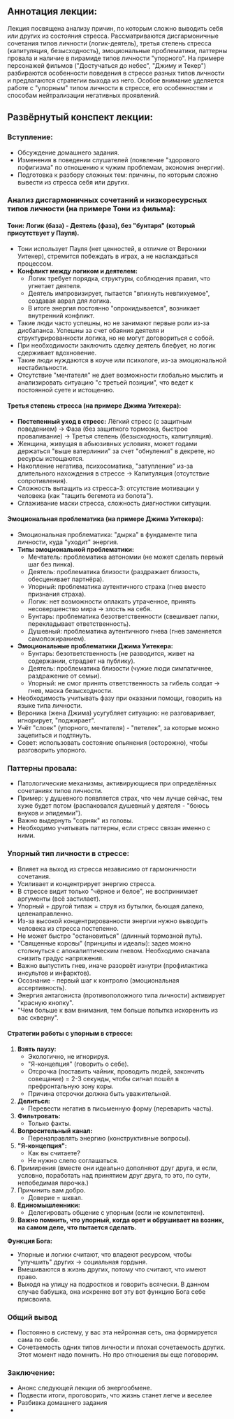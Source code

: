 ## Аннотация лекции:

Лекция посвящена анализу причин, по которым сложно выводить себя или других из состояния стресса. Рассматриваются дисгармоничные сочетания типов личности (логик-деятель), третья степень стресса (капитуляция, безысходность), эмоциональные проблематики, паттерны провала и наличие в пирамиде типов личности "упорного". На примере персонажей фильмов ("Достучаться до небес", "Джиму и Текер") разбираются особенности поведения в стрессе разных типов личности и предлагаются стратегии выхода из него. Особое внимание уделяется работе с "упорным" типом личности в стрессе, его особенностям и способам нейтрализации негативных проявлений.

## Развёрнутый конспект лекции:

### Вступление:

* Обсуждение домашнего задания.
* Изменения в поведении слушателей (появление "здорового пофигизма" по отношению к чужим проблемам, экономия энергии).
* Подготовка к разбору сложных тем: причины, по которым сложно вывести из стресса себя или других.

### Анализ дисгармоничных сочетаний и низкоресурсных типов личности (на примере Тони из фильма):

#### Тони: Логик (база) - Деятель (фаза), без "бунтаря" (который присутствует у Пауля).
* Тони использует Пауля (нет ценностей, в отличие от Вероники Уитекер), стремится побеждать в играх, а не наслаждаться процессом.
* **Конфликт между логиком и деятелем:**
    * Логик требует порядка, структуры, соблюдения правил, что угнетает деятеля.
    * Деятель импровизирует, пытается "впихнуть невпихуемое", создавая аврал для логика.
    * В итоге энергия постоянно "опрокидывается", возникает внутренний конфликт.
* Такие люди часто успешны, но не занимают первые роли из-за дисбаланса. Успешны за счет обаяния деятеля и структурированности логика, но не могут договориться с собой.
* При необходимости заключить сделку деятель блефует, но логик сдерживает вдохновение.
* Такие люди нуждаются в коуче или психологе, из-за эмоциональной нестабильности.
* Отсутствие "мечтателя" не дает возможности глобально мыслить и анализировать ситуацию "с третьей позиции", что ведет к постоянной суете и истощению.

#### Третья степень стресса (на примере Джима Уитекера):

* **Постепенный уход в стресс:** Лёгкий стресс (с защитным поведением) → Фаза (без защитного тормозка, быстрое проваливание) → Третья степень (безысходность, капитуляция).
* Женщина, живущая в абьюзивных условиях, может годами держаться "выше ватерлинии" за счет "обнуления" в декрете, но ресурсы истощаются.
* Накопление негатива, психосоматика, "затупление" из-за длительного нахождения в стрессе → Капитуляция (отсутствие сопротивления).
* Сложность вытащить из стресса-3: отсутствие мотивации у человека (как "тащить бегемота из болота").
* Сглаживание маски стресса, сложность диагностики ситуации.

#### Эмоциональная проблематика (на примере Джима Уитекера):

* Эмоциональная проблематика: "дырка" в фундаменте типа личности, куда "уходит" энергия.
* **Типы эмоциональной проблематики:**
    * Мечтатель: проблематика автономии (не может сделать первый шаг без пинка).
    * Деятель: проблематика близости (раздражает близость, обесценивает партнёра).
    * Упорный: проблематика аутентичного страха (гнев вместо признания страха).
    * Логик: нет возможности оплакать утраченное, принять несовершенство мира → злость на себя.
    * Бунтарь: проблематика безответственности (свешивает лапки, перекладывает ответственность).
    * Душевный: проблематика аутентичного гнева (гнев заменяется самопожиранием).
* **Эмоциональные проблематики Джима Уитекера:**
    * Бунтарь: безответственность (не разводится, живет на содержании, страдает на публику).
    * Деятель: проблематика близости (чужие люди симпатичнее, раздражение от семьи).
    * Упорный: не смог принять ответственность за гибель солдат → гнев, маска безысходности.
* Необходимость учитывать фазу при оказании помощи, говорить на языке типа личности.
* Вероника (жена Джима) усугубляет ситуацию: не разговаривает, игнорирует, "поджирает".
* Учёт "слоек" (упорного, мечтателя) - "петелек", за которые можно зацепиться и подтянуть.
* Совет: использовать состояние опьянения (осторожно), чтобы разговорить упорного.

### Паттерны провала:

* Патологические механизмы, активирующиеся при определённых сочетаниях типов личности.
* Пример: у душевного появляется страх, что чем лучше сейчас, тем хуже будет потом (распаковался душевный у деятеля - "боюсь внуков и эпидемии").
* Важно выдернуть "сорняк" из головы.
* Необходимо учитывать паттерны, если стресс связан именно с ними.

### Упорный тип личности в стрессе:

* Влияет на выход из стресса независимо от гармоничности сочетания.
* Усиливает и концентрирует энергию стресса.
* В стрессе видит только "чёрное и белое", не воспринимает аргументы (всё застилает).
* Упорный + другой типаж = струя из бутылки, бьющая далеко, целенаправленно.
* Из-за высокой концентрированности энергии нужно выводить человека из стресса постепенно.
* Не может быстро "остановиться" (длинный тормозной путь).
* "Священные коровы" (принципы и идеалы): задев можно столкнуться с апокалиптическим гневом. Необходимо сначала снизить градус напряжения.
* Важно выпустить гнев, иначе разорвёт изнутри (профилактика инсультов и инфарктов).
* Осознание - первый шаг к контролю (эмоциональная ассертивность).
* Энергия антагониста (противоположного типа личности) активирует "красную кнопку".
* "Чем больше к вам внимания, тем больше попытка искоренить из вас скверну".

#### Стратегии работы с упорным в стрессе:

1. **Взять паузу:**
    * Экологично, не игнорируя.
    * "Я-концепция" (говорить о себе).
    * Отсрочка (поставить чайник, проводить людей, закончить совещание) = 2-3 секунды, чтобы сигнал пошёл в префронтальную зону коры.
    * Причина отсрочки должна быть уважительной.
2. **Делиться:**
    * Перевести негатив в письменную форму (переварить часть).
3. **Фильтровать:**
    * Только факты.
4. **Вопросительный канал:**
    * Перенаправлять энергию (конструктивные вопросы).
5. **"Я-концепция":**
    * Как вы считаете?
    * Не нужно слепо соглашаться.
6. Примирения (вместе они идеально дополняют друг друга, и если, условно, поработать над принятием друг друга, то это, по сути, непобедимая парочка.)
7. Причинить вам добро.
    * Доверие = шквал.
8.  **Единомышленники:**
    * Делегировать общение с упорным (если не компетентен).
9.  **Важно помнить, что упорный, когда орет и обрушивает на возник, на самом деле, что пытается сделать.**

**Функция Бога:**
*   Упорные и логики считают, что владеют ресурсом, чтобы "улучшить" других → социальная гордыня.
*   Вмешиваются в жизнь других, потому что считают, что имеют право.
*   Выходя на улицу на подростков и говорить всячески. В данном случае бабушка, она искренне вот эту вот функцию Бога себе присвоила.

### Общий вывод
*   Постоянно в систему, у вас эта нейронная сеть, она формируется сама по себе.
*   Сочетаемость одних типов личности и плохая сочетаемость других. Этот момент надо помнить. Но про отношения вы еще поговорим.

### Заключение:
*   Анонс следующей лекции об энергообмене.
*   Подвести итоги, проговорить, что жизнь станет легче и веселее
*   Разбивка домашнего задания
*   

